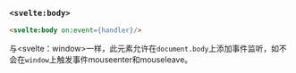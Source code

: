 ### `<svelte:body>`

```html
<svelte:body on:event={handler}/>
```

与<svelte：window>一样，此元素允许在`document.body`上添加事件监听，如不会在`window`上触发事件mouseenter和mouseleave。
